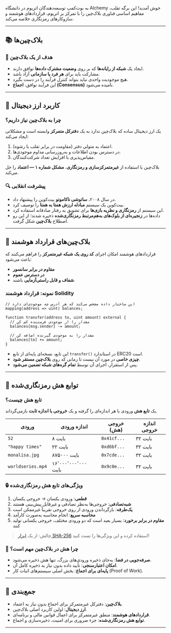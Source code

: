 به بوت‌کمپ توسعه‌دهندگان اتریوم در دانشگاه Alchemy خوش آمدید! این برگه تقلب، مفاهیم اساسی فناوری بلاک‌چین را با تمرکز بر اتریوم، قراردادهای هوشمند و سازوکارهای رمزنگاری خلاصه می‌کند.

---

## 📚 بلاک‌چین‌ها

### 🎯 هدف از یک بلاک‌چین

- ایجاد یک **شبکه از رایانه‌ها** که بر روی **وضعیت مشترک داده‌ها** توافق دارند.
- مشارکت باید برای **هر فرد یا سازمانی** آزاد باشد.
- هیچ موجودیت واحدی نباید بتواند کنترل فرآیند را در دست بگیرد.
- این فرآیند توافق، **اجماع (Consensus)** نامیده می‌شود.

---

## 💸 کاربرد ارز دیجیتال

### چرا به بلاک‌چین نیاز داریم؟

یک ارز دیجیتال ساده که بلاک‌چین ندارد به یک **دفترکل متمرکز** وابسته است و مشکلاتی ایجاد می‌کند:

1. اعتماد به متولی دفتر (مقاومت در برابر تقلب یا رشوه).
2. در دسترس بودن اطلاعات و به‌روزرسانی مداوم موجودی‌ها.
3. مقیاس‌پذیری با افزایش تعداد شرکت‌کنندگان.

بلاک‌چین با استفاده از **غیرمتمرکزسازی و رمزنگاری**، **مشکل شماره ۱ — اعتماد** را حل می‌کند.

### 🔍 پیشرفت انقلابی

- در سال ۲۰۰۸، **ساتوشی ناکاموتو** بیت‌کوین را پیشنهاد داد.
- بیت‌کوین یک سیستم **مبادله ارزش همتا به همتا** را توصیف کرد.
- این سیستم از **رمزنگاری و نظریه بازی‌ها** برای تشویق به رفتار صادقانه استفاده کرد.
- داده‌ها در **زنجیره‌ای از بلوک‌های به‌هم‌مرتبط رمزنگاری‌شده** ذخیره شدند؛ از این رو اصطلاح **بلاک‌چین** شکل گرفت.

---

## 🧠 بلاک‌چین‌های قرارداد هوشمند

قراردادهای هوشمند امکان اجرای **کد روی یک شبکه غیرمتمرکز** را فراهم می‌کنند که باعث می‌شود:

- **مقاوم در برابر سانسور**
- **در دسترس عموم**
- **شفاف و قابل راستی‌آزمایی** باشند.

### نمونه: قرارداد هوشمند Solidity

    // این ساختار داده مشخص می‌کند که هر آدرس چه موجودی‌ای دارد
    mapping(address => uint) balances;

    function transfer(address to, uint amount) external {
      // مقدار را از موجودی فرستنده کم کن
      balances[msg.sender] -= amount;

      // مقدار را به موجودی گیرنده اضافه کن
      balances[to] += amount;
    }

- این تابع، نسخه‌ای پایه‌ای از تابع `transfer()` در استاندارد ERC20 است.
- **چیزی خاصی** در مورد آن نیست تا زمانی که روی **بلاک‌چین مستقر شود**.
- پس از استقرار، اجرای آن توسط **تمام گره‌های شبکه تضمین می‌شود**.

---

## 🔐 توابع هش رمزنگاری‌شده

### تابع هش چیست؟

یک **تابع هش** ورودی با هر اندازه‌ای را گرفته و یک **خروجی با اندازه ثابت** بازمی‌گرداند.

| ورودی                | اندازه ورودی       | خروجی (هش)    | اندازه خروجی |
|----------------------|---------------------|----------------|---------------|
| `52`                 | ۸ بایت              | `0x41cf...`    | ۳۲ بایت       |
| `"happy times"`      | ۲۲ بایت             | `0xd6bf...`    | ۳۲ بایت       |
| `monalisa.jpg`       | ۸۷۵۰۰۰ بایت         | `0x7cde...`    | ۳۲ بایت       |
| `worldseries.mp4`    | ۱۶٬۰۰۰٬۰۰۰٬۰۰۰ بایت | `0x9c0e...`    | ۳۲ بایت       |

### 🔒 ویژگی‌های تابع هش رمزنگاری‌شده

1. **قطعی**: ورودی یکسان → خروجی یکسان
2. **شبه‌تصادفی**: خروجی‌ها به‌نظر تصادفی و غیرقابل پیش‌بینی هستند
3. **یک‌طرفه**: بازگرداندن ورودی از روی خروجی تقریباً غیرممکن است
4. **محاسبه سریع**: انجام محاسبه به‌صورت کارآمد
5. **مقاوم در برابر برخورد**: بسیار بعید است که دو ورودی مختلف، خروجی یکسانی تولید کنند

> چالش: از یک [ابزار SHA-256](https://emn178.github.io/online-tools/sha256.html) استفاده کرده و این ویژگی‌ها را تست کنید!

### 🧠 چرا هش در بلاک‌چین مهم است؟

- **صرفه‌جویی در فضا**: به‌جای ذخیره ورودی‌های بزرگ، تنها هش ذخیره می‌شود.
- **امکان اعتبارسنجی**: تأیید داده بدون نیاز به ذخیره کامل آن.
- **پایه‌ای برای اجماع**: بخش اصلی سیستم‌های اثبات کار (Proof of Work).

---

## 🧩 جمع‌بندی

- **بلاک‌چین**: دفترکل غیرمتمرکز برای اجماع بدون نیاز به اعتماد.
- **ارز دیجیتال**: اولین کاربرد اصلی بلاک‌چین.
- **قراردادهای هوشمند**: منطق غیرمتمرکز برای اعمال قوانین مالی و برنامه‌ای.
- **توابع هش رمزنگاری‌شده**: جزء ضروری برای امنیت، ذخیره‌سازی و اجماع.

---


